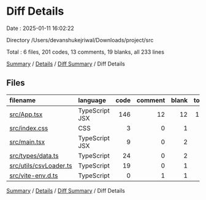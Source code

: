 # Diff Details

Date : 2025-01-11 16:02:22

Directory /Users/devanshukejriwal/Downloads/project/src

Total : 6 files,  201 codes, 13 comments, 19 blanks, all 233 lines

[Summary](results.md) / [Details](details.md) / [Diff Summary](diff.md) / Diff Details

## Files
| filename | language | code | comment | blank | total |
| :--- | :--- | ---: | ---: | ---: | ---: |
| [src/App.tsx](/src/App.tsx) | TypeScript JSX | 146 | 12 | 12 | 170 |
| [src/index.css](/src/index.css) | CSS | 3 | 0 | 1 | 4 |
| [src/main.tsx](/src/main.tsx) | TypeScript JSX | 9 | 0 | 2 | 11 |
| [src/types/data.ts](/src/types/data.ts) | TypeScript | 24 | 0 | 2 | 26 |
| [src/utils/csvLoader.ts](/src/utils/csvLoader.ts) | TypeScript | 19 | 0 | 1 | 20 |
| [src/vite-env.d.ts](/src/vite-env.d.ts) | TypeScript | 0 | 1 | 1 | 2 |

[Summary](results.md) / [Details](details.md) / [Diff Summary](diff.md) / Diff Details